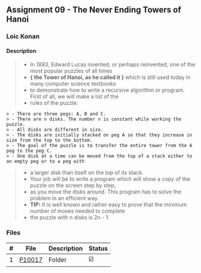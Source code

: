 ## Assignment 09 - The Never Ending Towers of Hanoi

### Loic Konan

#### Description

> - In 1883, Edward Lucas invented, or perhaps reinvented, one of the most popular puzzles of all times
> - **{ the Tower of Hanoi, as he called it }** which is still used today in many computer science textbooks
> - to demonstrate how to write a recursive algorithm or program. First of all, we will make a list of the
> - rules of the puzzle:
>
    > - There are three pegs: A, B and C.
    > - There are n disks. The number n is constant while working the puzzle.
    > - All disks are different in size.
    > - The disks are initially stacked on peg A so that they increase in size from the top to the bottom.
    > - The goal of the puzzle is to transfer the entire tower from the A peg to the peg C.
    > - One disk at a time can be moved from the top of a stack either to an empty peg or to a peg with
> - a larger disk than itself on the top of its stack.
> - Your job will be to write a program which will show a copy of the puzzle on the screen step by step,
> - as you move the disks around. This program has to solve the problem in an efficient way.
> - **TIP:** It is well known and rather easy to prove that the minimum number of moves needed to complete
> - the puzzle with n disks is 2n - 1.

### Files

|   #   | File               | Description | Status                  |
| :---: | ------------------ | ----------- | ----------------------- |
|   1   | [P10017](./P10017) | Folder      | :ballot_box_with_check: |
